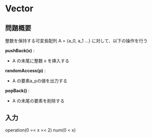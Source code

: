 # Vector
## 問題概要
整数を保持する可変長配列 A = {a_0, a_1 ...} に対して、以下の操作を行う

**pushBack(x)** : 
- A の末尾に整数 x を挿入する

**randomAccess(p)** : 
- A の要素a_pの値を出力する

**popBack()** :
- A の末尾の要素を削除する 

## 入力
operation(0 =< x =< 2) num(0 < x)